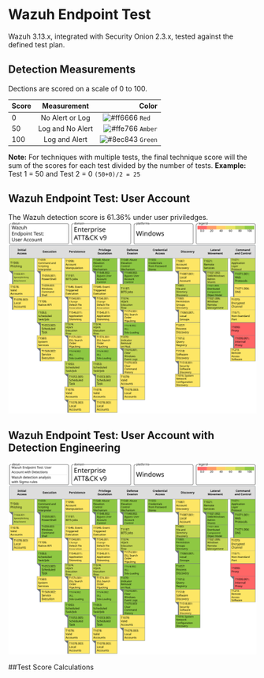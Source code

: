 # Wazuh Endpoint Test
Wazuh 3.13.x, integrated with Security Onion 2.3.x, tested against the defined test plan.  

## Detection Measurements
Dections are scored on a scale of 0 to 100.

| Score  | Measurement     | Color |
| ------ |:---------------:| -----:|
| 0      | No Alert or Log | ![#ff6666](https://via.placeholder.com/15/ff6666/000000?text=+) `Red  ` |
| 50     | Log and No Alert| ![#ffe766](https://via.placeholder.com/15/ffe766/000000?text=+) `Amber` |
| 100    | Log and Alert   | ![#8ec843](https://via.placeholder.com/15/8ec843/000000?text=+) `Green` |

**Note:** For techniques with multiple tests, the final technique score will the sum of the scores for each test divided by the number of tests.
**Example:** Test 1 = 50 and Test 2 = 0 `(50+0)/2 = 25`

## Wazuh Endpoint Test: User Account
The Wazuh detection score is 61.36% under user priviledges.
![Alt text](./User_Account/Wazuh_Endpoint_Test_User_Account.svg)

## Wazuh Endpoint Test: User Account with Detection Engineering

![Alt text](./User_Account_Detections/Wazuh_Endpoint_Test_User_Account_with_Detections.svg)

##Test Score Calculations
